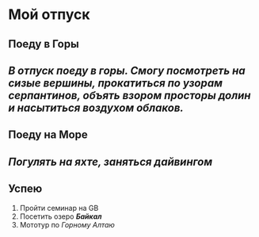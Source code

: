# Мой отпуск

## Поеду в **Горы**
*В отпуск поеду в горы. Смогу посмотреть на сизые вершины, прокатиться по узорам серпантинов, объять взором просторы долин и насытиться воздухом облаков.*
---

## Поеду на **Море**
*Погулять на яхте, заняться дайвингом*
---

## Успею
1. Пройти семинар на GB
2. Посетить озеро **_Байкал_**
3. Мототур по *Горному Алтаю*
